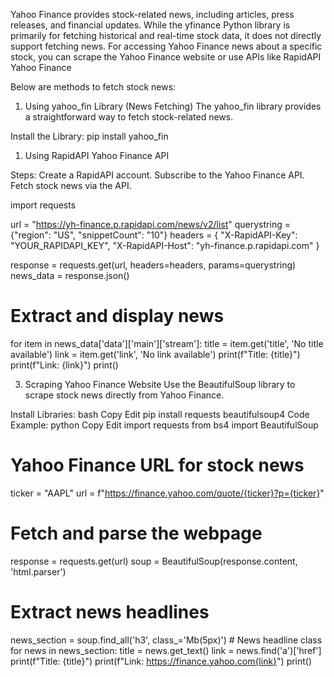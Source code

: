 
Yahoo Finance provides stock-related news, including articles, press releases, and financial updates. While the yfinance Python library is primarily for fetching historical and real-time stock data, it does not directly support fetching news. For accessing Yahoo Finance news about a specific stock, you can scrape the Yahoo Finance website or use APIs like RapidAPI Yahoo Finance

Below are methods to fetch stock news:

1. Using yahoo_fin Library (News Fetching) The yahoo_fin library provides a straightforward way to fetch stock-related news.

Install the Library: pip install yahoo_fin
1. Using RapidAPI Yahoo Finance API

Steps:
Create a RapidAPI account.
Subscribe to the Yahoo Finance API.
Fetch stock news via the API.

import requests

url = "https://yh-finance.p.rapidapi.com/news/v2/list"
querystring = {"region": "US", "snippetCount": "10"}
headers = {
    "X-RapidAPI-Key": "YOUR_RAPIDAPI_KEY",
    "X-RapidAPI-Host": "yh-finance.p.rapidapi.com"
}

response = requests.get(url, headers=headers, params=querystring)
news_data = response.json()

# Extract and display news
for item in news_data['data']['main']['stream']:
    title = item.get('title', 'No title available')
    link = item.get('link', 'No link available')
    print(f"Title: {title}")
    print(f"Link: {link}")
    print()

3. Scraping Yahoo Finance Website
Use the BeautifulSoup library to scrape stock news directly from Yahoo Finance.

Install Libraries:
bash
Copy
Edit
pip install requests beautifulsoup4
Code Example:
python
Copy
Edit
import requests
from bs4 import BeautifulSoup

# Yahoo Finance URL for stock news
ticker = "AAPL"
url = f"https://finance.yahoo.com/quote/{ticker}?p={ticker}"

# Fetch and parse the webpage
response = requests.get(url)
soup = BeautifulSoup(response.content, 'html.parser')

# Extract news headlines
news_section = soup.find_all('h3', class_='Mb(5px)')  # News headline class
for news in news_section:
    title = news.get_text()
    link = news.find('a')['href']
    print(f"Title: {title}")
    print(f"Link: https://finance.yahoo.com{link}")
    print()
